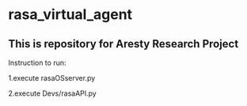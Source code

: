# rasa_virtual_agent

## This is repository for Aresty Research Project

Instruction to run:

1.execute rasaOSserver.py

2.execute Devs/rasaAPI.py
